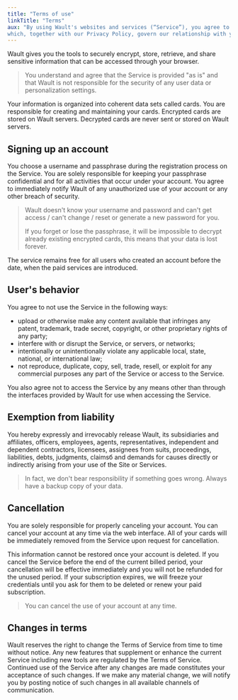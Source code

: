 ```yaml
---
title: "Terms of use"
linkTitle: "Terms"
aux: "By using Wault's websites and services (“Service”), you agree to be bound by the following Terms and Conditions, 
which, together with our Privacy Policy, govern our relationship with you with respect to our services."
---
```


Wault gives you the tools to securely encrypt, store, retrieve, and share sensitive information that can 
be accessed through your browser.

> You understand and agree that the Service is provided "as is" and that Wault is not
> responsible for the security of any user data or personalization settings.

Your information is organized into coherent data sets called cards. You are responsible for creating and 
maintaining your cards. Encrypted cards are stored on Wault servers. Decrypted cards are never sent or stored 
on Wault servers.

## Signing up an account

You choose a username and passphrase during the registration process on the Service. You are solely responsible for 
keeping your passphrase confidential and for all activities that occur under your account. You agree to immediately 
notify Wault of any unauthorized use of your account or any other breach of security.

> Wault doesn't know your username and password and can't get
> access / can't change / reset or generate a new password for you.
> 
> If you forget or lose the passphrase, it will be impossible to decrypt already existing encrypted cards,
> this means that your data is lost forever.

The service remains free for all users who created an account before the date,
when the paid services are introduced.

## User's behavior
You agree to not use the Service in the following ways:

- upload or otherwise make any content available that infringes any patent, trademark, trade secret, copyright, 
  or other proprietary rights of any party;
- interfere with or disrupt the Service, or servers, or networks;
- intentionally or unintentionally violate any applicable local, state, national, or international law;
- not reproduce, duplicate, copy, sell, trade, resell, or exploit for any commercial purposes any part of the Service 
  or access to the Service.

You also agree not to access the Service by any means other than through the interfaces provided by Wault for use 
when accessing the Service.

## Exemption from liability


You hereby expressly and irrevocably release Wault, its subsidiaries and affiliates, officers, employees, agents, 
representatives, independent and dependent contractors, licensees, assignees from suits, proceedings, liabilities, 
debts, judgments, claimsб and demands for causes directly or indirectly arising from your use of the Site or Services.

> In fact, we don't bear responsibility if something goes wrong. Always have a backup copy of your data.

## Cancellation
You are solely responsible for properly canceling your account. You can cancel your account at any time via the web 
interface. All of your cards will be immediately removed from the Service upon request for cancellation.

This information cannot be restored once your account is deleted. If you cancel the Service before the end of the 
current billed period, your cancellation will be effective immediately and you will not be refunded for the unused 
period. If your subscription expires, we will freeze your credentials until you ask for them to be deleted or renew 
your paid subscription.

> You can cancel the use of your account at any time.

## Changes in terms
Wault reserves the right to change the Terms of Service from time to time without notice. Any new features that 
supplement or enhance the current Service including new tools are regulated by the Terms of Service. Continued use of 
the Service after any changes are made constitutes your acceptance of such changes. If we make any material change, 
we will notify you by posting notice of such changes in all available channels of communication.
